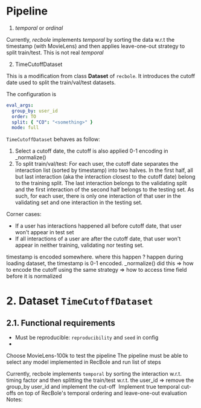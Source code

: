 # Pipeline

1. _temporal_ or _ordinal_

Currently, _recbole_ implements _temporal_ by sorting the data w.r.t the timestamp (with MovieLens) and then applies leave-one-out strategy to split train/test. This is not real _temporal_

2. TimeCutoffDataset

This is a modification from class **Dataset** of `recbole`. It introduces the cutoff date used to split the train/val/test datasets.

The configuration is

```yaml
eval_args:
  group_by: user_id
  order: TO
  split: { "CO": "<something>" }
  mode: full
```

`TimeCutoffDataset` behaves as follow:

1. Select a cutoff date, the cutoff is also applied 0-1 encoding in \_normalize()
2. To split train/val/test: For each user, the cutoff date separates the interaction list (sorted by timestamp) into two halves. In the first half, all but last interaction (aka the interaction closest to the cutoff date) belong to the training split. The last interaction belongs to the validating split and the first interaction of the second half belongs to the testing set. As such, for each user, there is only one interaction of that user in the validating set and one interaction in the testing set.

Corner cases:

- If a user has interactions happened all before cutoff date, that user won't appear in test set
- If all interactions of a user are after the cutoff date, that user won't appear in neither training, validating nor testing set.

timestamp is encoded somewhere. where this happen ?
happen during loading dataset, the timestamp is 0-1 encoded.
\_normalize() did this
=> how to encode the cutoff using the same strategy
=> how to access time field before it is normalized

# 2. Dataset `TimeCutoffDataset`

## 2.1. Functional requirements

- Must be reproducible: `reproducibility` and `seed` in config
-

Choose MovieLens-100k to test the pipeline
The pipeline must be able to select any model implemented in RecBole and run list of steps

Currently, recbole implements `temporal` by sorting the interaction w.r.t. timing factor and then splitting the train/test w.r.t. the user_id => remove the group_by user_id and implement the cut-off
 Implement true temporal cut-offs on top of RecBole's temporal ordering and leave-one-out evaluation
Notes:
